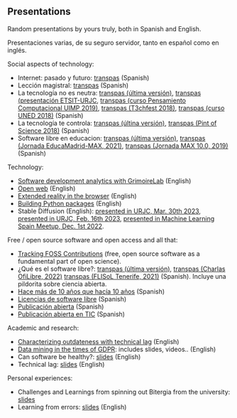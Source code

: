 ## Presentations

Random presentations by yours truly, both in Spanish and English.

Presentaciones varias, de su seguro servidor, tanto en español como en inglés.

Social aspects of technology:

* Internet: pasado y futuro: [transpas](internet-pasado-futuro/transpas.pdf) (Spanish)
* Lección magistral: [transpas](leccion-magistral/transpas.pdf) (Spanish)
* La tecnología no es neutra:
  [transpas (última versión)](tecnologia-no-neutra/tecnologia-no-neutra.pdf),
  [transpas (presentación ETSIT-URJC](tecnologia-no-neutra/tecnologia-no-neutra-urjc-2019.pdf), [transpas (curso Pensamiento Computacional UIMP 2019)](tecnologia-no-neutra/tecnologia-no-neutra-uimp-2019.pdf),
[transpas (T3chfest 2018)](tecnologia-no-neutra/tecnologia-no-neutra-t3chfest-2018.pdf),
  [transpas (curso UNED 2018)](tecnologia-no-neutra/tecnologia-no-neutra-uned-2018.pdf) 
  (Spanish)
* La tecnología te controla: [transpas (últina versión)](tecnologia-te-controla/transpas-2020-11.pdf), [transpas (Pint of Science 2018)](tecnologia-te-controla/transpas-2018-05.pdf) (Spanish)
* Software libre en educacion:  [transpas (última versión)](soft-libre-educacion/soft-libre-educacion.pdf), [transpas (Jornada EducaMadrid-MAX, 2021)](soft-libre-educacion/soft-libre-educacion-2021.pdf), [transpas (Jornada MAX 10.0, 2019)](soft-libre-educacion/soft-libre-educacion-2019.pdf) (Spanish)

Technology:

* [Software development analytics with GrimoireLab](grimoirelab/slides.pdf) (English)
* [Open web](open-web) (English)
* [Extended reality in the browser](xr) (English)
* [Building Python packages](pip-packages) (English)
* Stable Diffusion (English): [presented in URJC, Mar. 30th 2023](stable-diffusion/slides-2023-03-30.pdf), [presented in URJC, Feb. 16th 2023](stable-diffusion/slides-2023-02-16.pdf), [presented in Machine Learning Spain Meetup, Dec. 1st 2022](stable-diffusion/slides-2022-12-01.pdf).

Free / open source software and open access and all that:

* [Tracking FOSS Contributions](software-open-science/slides.pdf) (free, open source software as a fundamental part of open science).
* ¿Qué es el software libre?: [transpas (última versión)](software-libre/transpas.pdf), [transpas (Charlas OfiLibre, 2022)](software-libre/transpas-2022-ofilibre.pdf) [transpas (FLISoL Tenerife, 2021)](software-libre/transpas-2021-flisol.pdf) (Spanish). Incluye una pildorita sobre ciencia abierta.
* [Hace más de 10 años que hacía 10 años](es-libre-10-10/transpas.pdf) (Spanish)
* [Licencias de software libre](licencias-sobre/transpas.pdf) (Spanish)
* [Publicación abierta](publicacion-abierta/transpas.pdf) (Spanish)
* [Publicación abierta en TIC](publicacion-abierta-tic/transpas.pdf) (Spanish)

Academic and research:

* [Characterizing outdateness with technical lag](tech-lag-outdateness/) (English)
* [Data mining in the times of GDPR](research-privacy/): includes slides, videos.. (English)
* Can software be healthy?: [slides](healthy-sw/slides.pdf) (English)
* Technical lag: [slides](tech-lag/slides.pdf) (English)

Personal experiences:

* Challenges and Learnings from spinning out Bitergia from the university: [slides](research-company/slides.pdf)
* Learning from errors: [slides](learning-from-errors/slides.pdf) (English)
